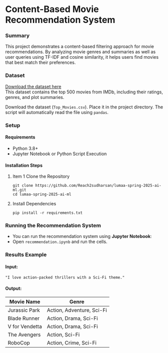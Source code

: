 # **Content-Based Movie Recommendation System**

### **Summary**
This project demonstrates a content-based filtering approach for movie recommendations. By analyzing movie genres and summaries as well as user queries using TF-IDF and cosine similarity, it helps users find movies that best match their preferences.

### **Dataset**  
[Download the dataset here](https://www.kaggle.com/datasets/moazeldsokyx/the-500-best-movies-imdb)  
This dataset contains the top 500 movies from IMDb, including their ratings, genres, and plot summaries.

Download the dataset (```Top_Movies.csv```).
Place it in the project directory.
The script will automatically read the file using ```pandas```.

### **Setup**
#### **Requirements**
- Python 3.8+
- Jupyter Notebook or Python Script Execution

#### **Installation Steps**
1. Item 1 Clone the Repository
    ```shell
    git clone https://github.com/Reach2sudharsan/lumaa-spring-2025-ai-ml.git
    cd lumaa-spring-2025-ai-ml
    ```
2. Install Dependencies
    ```shell
    pip install -r requirements.txt
    ```

### **Running the Recommendation System**

- You can run the recommendation system using **Jupyter Notebook**:
- Open ```recommendation.ipynb``` and run the cells.

### **Results Example**

#### **Input:**
```shell
"I love action-packed thrillers with a Sci-Fi theme."
```

#### **Output:**

| Movie Name           | Genre                    |
|----------------------|-------------------------|
| Jurassic Park    | Action, Adventure, Sci-Fi |
| Blade Runner     | Action, Drama, Sci-Fi    |
| V for Vendetta   | Action, Drama, Sci-Fi    |
| The Avengers     | Action, Sci-Fi           |
| RoboCop          | Action, Crime, Sci-Fi    |
